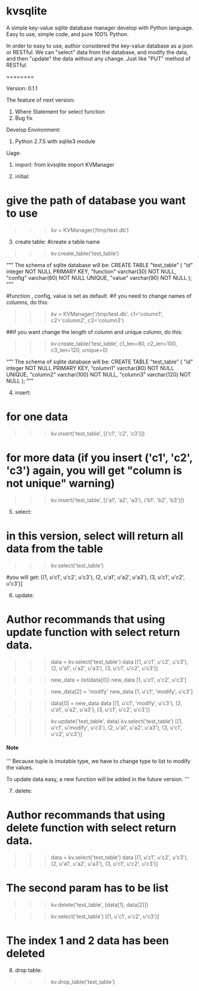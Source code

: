 kvsqlite
========

A simple key-value sqlite database manager develop with Python language. Easy to use, simple code, and pure 100% Python.

In order to easy to use, author considered the key-value database as a json or RESTful. We can "select" data from the database, and modify the data, and then "update" the data without any change. Just like "PUT" method of RESTful.

========

Version:
0.1.1


The feature of next version:
1. Where Statement for select function
2. Bug fix


Develop Environment:
1. Python 2.7.5 with sqlite3 module


Uage:


1. import:
from kvsqlite import KVManager


2. initial:
# give the path of database you want to use
>>> kv = KVManager(‘/tmp/test.db’)


3. create table:
#create a table name
>>> kv.create_table('test_table’)

“””
The schema of sqlite database will be:
CREATE TABLE "test_table” (
    "id" integer NOT NULL PRIMARY KEY,
    "function" varchar(30) NOT NULL,
    "config" varchar(60) NOT NULL UNIQUE,
    "value" varchar(90) NOT NULL );
“””


#function , config, value is set as default.
#if you need to change names of columns, do this:
>>> kv = KVManager('/tmp/test.db', c1='column1’, c2='column2', c3='column3')

##if you want change the length of column and unique column, do this:
>>> kv.create_table('test_table’, c1_len=80, c2_len=100, c3_len=120, unique=0)

“””
The schema of sqlite database will be:
CREATE TABLE "test_table” (
    "id" integer NOT NULL PRIMARY KEY,
    “column1” varchar(80) NOT NULL UNIQUE,
    "column2” varchar(100) NOT NULL,
    "column3” varchar(120) NOT NULL );
“””


4. insert:

# for one data
>>> kv.insert('test_table', [('c1', 'c2', 'c3')])

# for more data (if you insert ('c1', 'c2', 'c3') again, you will get "column is not unique" warning)
>>> kv.insert('test_table', [('a1', 'a2', 'a3'), ('b1', 'b2', 'b3')])


5. select:

# in this version, select will return all data from the table
>>> kv.select('test_table')

#you will get:
[(1, u'c1', u'c2', u'c3'), (2, u'a1', u'a2', u'a3'), (3, u'c1', u'c2', u'c3')]


6. update:

# Author recommands that using update function with select return data.
>>> data = kv.select('test_table')
>>> data
[(1, u'c1', u'c2', u'c3'), (2, u'a1', u'a2', u'a3'), (3, u'c1', u'c2', u'c3')]

>>> new_data = list(data[0])
>>> new_data
[1, u'c1', u'c2', u'c3']

>>> new_data[2] = 'modify'
>>> new_data
[1, u'c1', 'modify', u'c3']

>>> data[0] = new_data
>>> data
[(1, u'c1', 'modify', u'c3'), (2, u'a1', u'a2', u'a3'), (3, u'c1', u'c2', u'c3')]

>>> kv.update('test_table', data)
>>> kv.select('test_table')
[(1, u'c1', u'modify', u'c3'), (2, u'a1', u'a2', u'a3'), (3, u'c1', u'c2', u'c3')]


#### Note
'''
Because tuple is imutable type, we have to change type to list to modify the values.

To update data easy, a new function will be added in the future version.
'''


7. delete:
# Author recommands that using delete function with select return data.
>>> data = kv.select('test_table')
>>> data
[(1, u'c1', u'c2', u'c3'), (2, u'a1', u'a2', u'a3'), (3, u'c1', u'c2', u'c3')]

# The second param has to be list
>>> kv.delete('test_table', [data[1], data[2]])

>>> kv.select('test_table')
[(1, u'c1', u'c2', u'c3')]
# The index 1 and 2 data has been deleted



8. drop table:
>>> kv.drop_table('test_table')